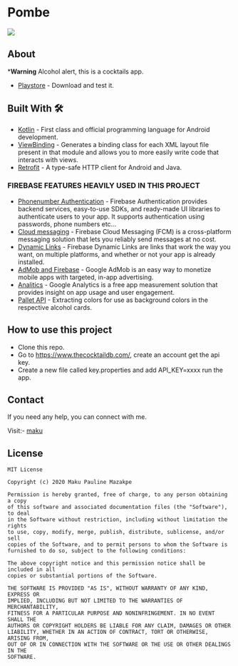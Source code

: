 # Pombe
![](media/pombez.png)

## About
***Warning** Alcohol alert, this is a cocktails app.
 - [Playstore](https://play.google.com/store/apps/details?id=com.maku.pombe) - Download and test it.

## Built With 🛠
- [Kotlin](https://kotlinlang.org/) - First class and official programming language for Android development.
- [ViewBinding](https://developer.android.com/topic/libraries/view-binding) - Generates a binding class for each XML layout file present in that module and allows you to more easily write code that interacts with views.
- [Retrofit](https://square.github.io/retrofit/) - A type-safe HTTP client for Android and Java.

### FIREBASE FEATURES HEAVILY USED IN THIS PROJECT
- [Phonenumber Authentication](https://firebase.google.com/docs/auth) - Firebase Authentication provides backend services, easy-to-use SDKs, and ready-made UI libraries to authenticate users to your app. It supports authentication using passwords, phone numbers etc...
- [Cloud messaging](https://firebase.google.com/docs/cloud-messaging) - Firebase Cloud Messaging (FCM) is a cross-platform messaging solution that lets you reliably send messages at no cost.
- [Dynamic Links](https://firebase.google.com/docs/dynamic-links) - Firebase Dynamic Links are links that work the way you want, on multiple platforms, and whether or not your app is already installed.
- [AdMob and Firebase](https://firebase.google.com/docs/admob) - Google AdMob is an easy way to monetize mobile apps with targeted, in-app advertising.
- [Analitics](https://firebase.google.com/docs/analytics) - Google Analytics is a free app measurement solution that provides insight on app usage and user engagement.
- [Pallet API](https://developer.android.com/training/material/palette-colors) - Extracting colors for use as background colors in the respective alcohol cards.

## How to use this project
- Clone this repo.
- Go to https://www.thecocktaildb.com/, create an account get the api key.
- Create a new file called key.properties and add API_KEY=xxxx run the app.

## Contact
If you need any help, you can connect with me.

Visit:- [maku](https://www.linkedin.com/in/maku-mazakpe-700a3a165/)

## License
```
MIT License

Copyright (c) 2020 Maku Pauline Mazakpe

Permission is hereby granted, free of charge, to any person obtaining a copy
of this software and associated documentation files (the "Software"), to deal
in the Software without restriction, including without limitation the rights
to use, copy, modify, merge, publish, distribute, sublicense, and/or sell
copies of the Software, and to permit persons to whom the Software is
furnished to do so, subject to the following conditions:

The above copyright notice and this permission notice shall be included in all
copies or substantial portions of the Software.

THE SOFTWARE IS PROVIDED "AS IS", WITHOUT WARRANTY OF ANY KIND, EXPRESS OR
IMPLIED, INCLUDING BUT NOT LIMITED TO THE WARRANTIES OF MERCHANTABILITY,
FITNESS FOR A PARTICULAR PURPOSE AND NONINFRINGEMENT. IN NO EVENT SHALL THE
AUTHORS OR COPYRIGHT HOLDERS BE LIABLE FOR ANY CLAIM, DAMAGES OR OTHER
LIABILITY, WHETHER IN AN ACTION OF CONTRACT, TORT OR OTHERWISE, ARISING FROM,
OUT OF OR IN CONNECTION WITH THE SOFTWARE OR THE USE OR OTHER DEALINGS IN THE
SOFTWARE.
```
